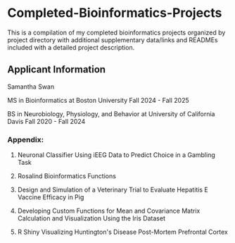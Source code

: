 # Completed-Bioinformatics-Projects
This is a compilation of my completed bioinformatics projects organized by project directory with additional supplementary data/links and READMEs included with a detailed project description.


## Applicant Information

Samantha Swan

MS in Bioinformatics at Boston University Fall 2024 - Fall 2025

BS in Neurobiology, Physiology, and Behavior at University of California Davis Fall 2020 - Fall 2024


### Appendix:

1. Neuronal Classifier Using iEEG Data to Predict Choice in a Gambling Task
   
2. Rosalind Bioinformatics Functions
   
3. Design and Simulation of a Veterinary Trial to Evaluate Hepatitis E Vaccine Efficacy in Pig
   
4. Developing Custom Functions for Mean and Covariance Matrix Calculation and Visualization Using the Iris Dataset

5. R Shiny Visualizing Huntington's Disease Post-Mortem Prefrontal Cortex
